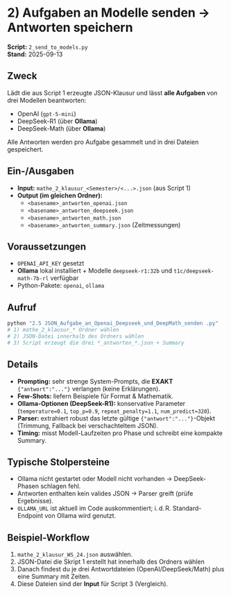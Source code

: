 # 2) Aufgaben an Modelle senden → Antworten speichern
**Script:** `2_send_to_models.py`  
**Stand:** 2025-09-13

## Zweck
Lädt die aus Script 1 erzeugte JSON-Klausur und lässt **alle Aufgaben** von drei Modellen beantworten:
- OpenAI (`gpt-5-mini`)
- DeepSeek-R1 (über **Ollama**)
- DeepSeek-Math (über **Ollama**)

Alle Antworten werden pro Aufgabe gesammelt und in drei Dateien gespeichert.

## Ein-/Ausgaben
- **Input:** `mathe_2_klausur_<Semester>/<...>.json` (aus Script 1)
- **Output (im gleichen Ordner):**
  - `<basename>_antworten_openai.json`
  - `<basename>_antworten_deepseek.json`
  - `<basename>_antworten_math.json`
  - `<basename>_antworten_summary.json` (Zeitmessungen)

## Voraussetzungen
- `OPENAI_API_KEY` gesetzt
- **Ollama** lokal installiert + Modelle `deepseek-r1:32b` und `t1c/deepseek-math-7b-rl` verfügbar
- Python-Pakete: `openai`, `ollama`

## Aufruf
```bash
python "2.5 JSON_Aufgabe_an_Openai_Deepseek_und_DeepMath_senden .py"
# 1) mathe_2_klausur_* Ordner wählen
# 2) JSON-Datei innerhalb des Ordners wählen
# 3) Script erzeugt die drei *_antworten_*.json + Summary
```

## Details
- **Prompting:** sehr strenge System-Prompts, die **EXAKT** `{"antwort":"..."}` verlangen (keine Erklärungen).  
- **Few-Shots:** liefern Beispiele für Format & Mathematik.  
- **Ollama-Optionen (DeepSeek-R1):** konservative Parameter (`temperature=0.1`, `top_p=0.9`, `repeat_penalty=1.1`, `num_predict≈320`).  
- **Parser:** extrahiert robust das letzte gültige `{"antwort":"..."}`-Objekt (Trimmung, Fallback bei verschachteltem JSON).  
- **Timing:** misst Modell-Laufzeiten pro Phase und schreibt eine kompakte Summary.

## Typische Stolpersteine
- Ollama nicht gestartet oder Modell nicht vorhanden → DeepSeek-Phasen schlagen fehl.
- Antworten enthalten kein valides JSON → Parser greift (prüfe Ergebnisse).
- `OLLAMA_URL` ist aktuell im Code auskommentiert; i. d. R. Standard-Endpoint von Ollama wird genutzt.

## Beispiel-Workflow
1. `mathe_2_klausur_WS_24.json` auswählen.  
2. JSON-Datei die Skript 1 erstellt hat innerhalb des Ordners wählen
3. Danach findest du je drei Antwortdateien (OpenAI/DeepSeek/Math) plus eine Summary mit Zeiten.  
4. Diese Dateien sind der **Input** für Script 3 (Vergleich).

